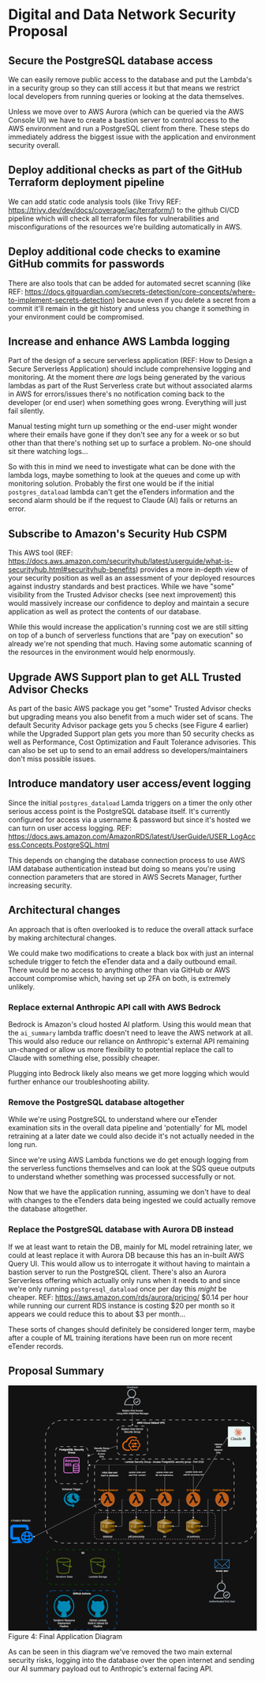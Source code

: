 # Digital and Data Network Security Proposal 

## Secure the PostgreSQL database access

We can easily remove public access to the database and put the Lambda's in a security group so they can still access it but that means we restrict local developers from running queries or looking at the data themselves. 

Unless we move over to AWS Aurora (which can be queried via the AWS Console UI) we have to create a bastion server to control access to the AWS environment and run a PostgreSQL client from there. These steps do immediately address the biggest issue with the application and environment security overall.

## Deploy additional checks as part of the GitHub Terraform deployment pipeline

We can add static code analysis tools (like Trivy REF: https://trivy.dev/dev/docs/coverage/iac/terraform/) to the github CI/CD pipeline which will check all terraform files for vulnerabilities and misconfigurations of the resources we're building automatically in AWS. 

## Deploy additional code checks to examine GitHub commits for passwords

There are also tools that can be added for automated secret scanning (like REF: https://docs.gitguardian.com/secrets-detection/core-concepts/where-to-implement-secrets-detection) because even if you delete a secret from a commit it'll remain in the git history and unless you change it something in your environment could be compromised.

## Increase and enhance AWS Lambda logging

Part of the design of a secure serverless application (REF: How to Design a Secure Serverless Application) should include comprehensive logging and monitoring. At the moment there _are_ logs being generated by the various lambdas as part of the Rust Serverless crate but without associated alarms in AWS for errors/issues there's no notification coming back to the developer (or end user) when something goes wrong. Everything will just fail silently.

Manual testing might turn up something or the end-user might wonder where their emails have gone if they don't see any for a week or so but other than that there's nothing set up to surface a problem. No-one should sit there watching logs...

So with this in mind we need to investigate what can be done with the lambda logs, maybe something to look at the queues and come up with monitoring solution. Probably the first one would be if the initial `postgres_dataload` lambda can't get the eTenders information and the second alarm should be if the request to Claude (AI) fails or returns an error.

## Subscribe to Amazon's Security Hub CSPM

This AWS tool (REF: https://docs.aws.amazon.com/securityhub/latest/userguide/what-is-securityhub.html#securityhub-benefits) provides a more in-depth view of your security position as well as an assessment of your deployed resources against industry standards and best practices. While we have "some" visibility from the Trusted Advisor checks (see next improvement) this would massively increase our confidence to deploy and maintain a secure application as well as protect the contents of our database.

While this would increase the application's running cost  we are still sitting on top of a bunch of serverless functions that are "pay on execution" so already we're not spending that much. Having some automatic scanning of the resources in the environment would help enormously.

## Upgrade AWS Support plan to get ALL Trusted Advisor Checks

As part of the basic AWS package you get "some" Trusted Advisor checks but upgrading means you also benefit from a much wider set of scans. The default Security Advisor package gets you 5 checks (see Figure 4 earlier) while the Upgraded Support plan gets you more than 50 security checks as well as Performance, Cost Optimization and Fault Tolerance advisories. This can also be set up to send to an email address so developers/maintainers don't miss possible issues.

## Introduce mandatory user access/event logging

Since the initial `postgres_dataload` Lamda triggers on a timer the only other serious access point is the PostgreSQL database itself. It's currently configured for access via a username & password but since it's hosted we can turn on user access logging. REF: https://docs.aws.amazon.com/AmazonRDS/latest/UserGuide/USER_LogAccess.Concepts.PostgreSQL.html

This depends on changing the database connection process to use AWS IAM database authentication instead but doing so means you're using connection parameters that are stored in AWS Secrets Manager, further increasing security.

## Architectural changes

An approach that is often overlooked is to reduce the overall attack surface by making architectural changes.

We could make two modifications to create a black box with just an internal schedule trigger to fetch the eTender data and a daily outbound email. There would be no access to anything other than via GitHub or AWS account compromise which, having set up 2FA on both, is extremely unlikely.

### Replace external Anthropic API call with AWS Bedrock

Bedrock is Amazon's cloud hosted AI platform. Using this would mean that the `ai_summary` lambda traffic doesn't need to leave the AWS network at all. This would also reduce our reliance on Anthropic's external API remaining un-changed or allow us more flexibility to potential replace the call to Claude with something else, possibly cheaper.

Plugging into Bedrock likely also means we get more logging which would further enhance our troubleshooting ability.

### Remove the PostgreSQL database altogether

While we're using PostgreSQL to understand where our eTender examination sits in the overall data pipeline and 'potentially' for ML model retraining at a later date we could also decide it's not actually needed in the long run. 

Since we're using AWS Lambda functions we do get enough logging from the serverless functions themselves and can look at the SQS queue outputs to understand whether something was processed successfully or not. 

Now that we have the application running, assuming we don't have to deal with changes to the eTenders data being ingested we could actually remove the database altogether.

### Replace the PostgreSQL database with Aurora DB instead

If we at least want to retain the DB, mainly for ML model retraining later, we could at least replace it with Aurora DB because this has an in-built AWS Query UI. This would allow us to interrogate it without having to maintain a bastion server to run the PostgreSQL client. There's also an Aurora Serverless offering which actually only runs when it needs to and since we're only running `postgresql_dataload` once per day this _might_ be cheaper. REF: https://aws.amazon.com/rds/aurora/pricing/ $0.14 per hour while running our current RDS instance is costing $20 per month so it appears we could reduce this to about $3 per month...

These sorts of changes should definitely be considered longer term, maybe after a couple of ML training iterations have been run on more recent eTender records.

## Proposal Summary

![Improved Data Security](./images/improved-state.drawio.png)
Figure 4: Final Application Diagram

As can be seen in this diagram we've removed the two main external security risks, logging into the database over the open internet and sending our AI summary payload out to Anthropic's external facing API. 

<!-- 
* Based on your analysis, propose strategic enhancements to address identified vulnerabilities

* Research, evaluate and propose new security technologies such as advanced threat detection systems and robust encryption methods to effectively bridge current security gaps.

* Discuss scalability, reliability and security of the overall network architecture enhancements, justifying your proposal

* Explain how you would communicate proposal details to technical and non-technical stakeholders to gain buy in.

-->

<!-- MARKING RUBRIC

DESIGN A SIMPLE DIGITAL AND/OR DATA NETWORK
* Develop a well thought out digital and/or data network design based on industry standards and regulations
* INCLUDE concise explanations of the design principals and considerations for...
  * building a secure digital and/or data network with additional insights and examples

THIS APPLIES TO CURRENT_STATE_EVALUATION also

-->